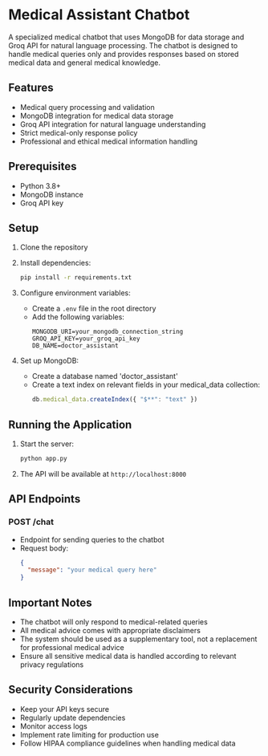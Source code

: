 # Medical Assistant Chatbot

A specialized medical chatbot that uses MongoDB for data storage and Groq API for natural language processing. The chatbot is designed to handle medical queries only and provides responses based on stored medical data and general medical knowledge.

## Features

- Medical query processing and validation
- MongoDB integration for medical data storage
- Groq API integration for natural language understanding
- Strict medical-only response policy
- Professional and ethical medical information handling

## Prerequisites

- Python 3.8+
- MongoDB instance
- Groq API key

## Setup

1. Clone the repository
2. Install dependencies:
   ```bash
   pip install -r requirements.txt
   ```

3. Configure environment variables:
   - Create a `.env` file in the root directory
   - Add the following variables:
     ```
     MONGODB_URI=your_mongodb_connection_string
     GROQ_API_KEY=your_groq_api_key
     DB_NAME=doctor_assistant
     ```

4. Set up MongoDB:
   - Create a database named 'doctor_assistant'
   - Create a text index on relevant fields in your medical_data collection:
     ```javascript
     db.medical_data.createIndex({ "$**": "text" })
     ```

## Running the Application

1. Start the server:
   ```bash
   python app.py
   ```

2. The API will be available at `http://localhost:8000`

## API Endpoints

### POST /chat
- Endpoint for sending queries to the chatbot
- Request body:
  ```json
  {
    "message": "your medical query here"
  }
  ```

## Important Notes

- The chatbot will only respond to medical-related queries
- All medical advice comes with appropriate disclaimers
- The system should be used as a supplementary tool, not a replacement for professional medical advice
- Ensure all sensitive medical data is handled according to relevant privacy regulations

## Security Considerations

- Keep your API keys secure
- Regularly update dependencies
- Monitor access logs
- Implement rate limiting for production use
- Follow HIPAA compliance guidelines when handling medical data 